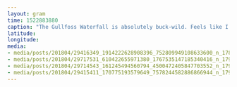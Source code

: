 ```yaml
---
layout: gram
time: 1522883880
caption: "The Gullfoss Waterfall is absolutely buck-wild. Feels like I've never seen such power in all my life. 😳 #4m4eu"
latitude: 
longitude: 
media:
- media/posts/201804/29416349_1914222628908396_752809949108633600_n_17844743866261618.jpg
- media/posts/201804/29717531_610422655971380_1767535147185340416_n_17907908284155543.jpg
- media/posts/201804/29714543_161245494560794_4500472405847703552_n_17922150175109616.jpg
- media/posts/201804/29415411_170775193579649_7578244582886866944_n_17922808516110023.jpg
---
```

